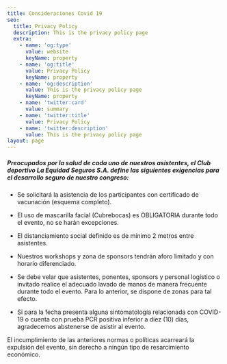 ```yaml
---
title: Consideraciones Covid 19
seo:
  title: Privacy Policy
  description: This is the privacy policy page
  extra:
    - name: 'og:type'
      value: website
      keyName: property
    - name: 'og:title'
      value: Privacy Policy
      keyName: property
    - name: 'og:description'
      value: This is the privacy policy page
      keyName: property
    - name: 'twitter:card'
      value: summary
    - name: 'twitter:title'
      value: Privacy Policy
    - name: 'twitter:description'
      value: This is the privacy policy page
layout: page
---
```

##### Preocupados por la salud de cada uno de nuestros asistentes, el Club&#xA;deportivo La Equidad Seguros S.A. define las siguientes exigencias para el&#xA;desarrollo seguro de nuestro congreso: 

*   Se solicitará la asistencia de los participantes con certificado de vacunación (esquema completo).

*   El uso de mascarilla facial (Cubrebocas) es OBLIGATORIA durante todo el evento, no se harán excepciones.

*   El distanciamiento social definido es de mínimo 2 metros entre asistentes.

*   Nuestros workshops y zona de sponsors tendrán aforo limitado y con horario diferenciado.

*   Se debe velar que asistentes, ponentes, sponsors y personal logístico o invitado realice el adecuado lavado de manos de manera frecuente durante todo el evento. Para lo anterior, se dispone de zonas para tal efecto.

*   Si para la fecha presenta alguna sintomatología relacionada con COVID-19 o cuenta con prueba PCR positiva inferior a diez (10) días, agradecemos abstenerse de asistir al evento.

El incumplimiento de las anteriores normas o políticas acarreará la expulsión del evento, sin derecho a ningún tipo de resarcimiento económico.

